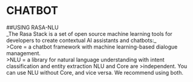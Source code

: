 <h1>CHATBOT</h1>
##USING RASA-NLU<br/>
_The Rasa Stack is a set of open source machine learning tools for developers to create contextual AI assistants and chatbots:_<br/>
>Core = a chatbot framework with machine learning-based dialogue management.<br/>
>NLU = a library for natural language understanding with intent classification and entity extraction NLU and Core are >independent. You can use NLU without Core, and vice versa. We recommend using both.
